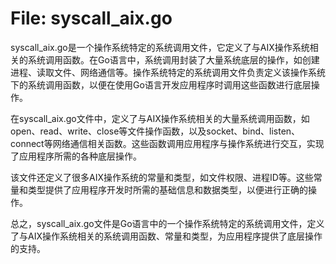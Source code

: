 # File: syscall_aix.go

syscall_aix.go是一个操作系统特定的系统调用文件，它定义了与AIX操作系统相关的系统调用函数。在Go语言中，系统调用封装了大量系统底层的操作，如创建进程、读取文件、网络通信等。操作系统特定的系统调用文件负责定义该操作系统下的系统调用函数，以便在使用Go语言开发应用程序时调用这些函数进行底层操作。

在syscall_aix.go文件中，定义了与AIX操作系统相关的大量系统调用函数，如open、read、write、close等文件操作函数，以及socket、bind、listen、connect等网络通信相关函数。这些函数调用应用程序与操作系统进行交互，实现了应用程序所需的各种底层操作。

该文件还定义了很多AIX操作系统的常量和类型，如文件权限、进程ID等。这些常量和类型提供了应用程序开发时所需的基础信息和数据类型，以便进行正确的操作。

总之，syscall_aix.go文件是Go语言中的一个操作系统特定的系统调用文件，定义了与AIX操作系统相关的系统调用函数、常量和类型，为应用程序提供了底层操作的支持。


